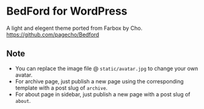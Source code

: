 # BedFord for WordPress
A light and elegent theme ported from Farbox by Cho.
https://github.com/pagecho/Bedford

## Note
* You can replace the image file @ `static/avatar.jpg` to change your own avatar.
* For archive page, just publish a new page using the corresponding template with a post slug of `archive`.
* For about page in sidebar, just publish a new page with a post slug of `about`.
